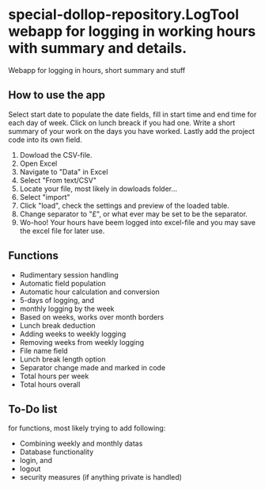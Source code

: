 # special-dollop-repository.LogTool webapp for logging in working hours with summary and details.
Webapp for logging in hours, short summary and stuff


## How to use the app

Select start date to populate the date fields, fill in start time and end time for each day of week. Click on lunch breack if you had one. Write a short summary of your work on the days you have worked. Lastly add the project code into its own field.


1. Dowload the CSV-file. 
2. Open Excel
3. Navigate to "Data" in Excel
4. Select "From text/CSV"
5. Locate your file, most likely in dowloads folder...
6. Select "import"
7. Click "load", check the settings and preview of the loaded table.
8. Change separator to "£", or what ever may be set to be the separator.
9. Wo-hoo! Your hours have beem logged into excel-file and you may save the excel file for later use.

## Functions

- Rudimentary session handling
- Automatic field population
- Automatic hour calculation and conversion
- 5-days of logging, and
- monthly logging by the week
- Based on weeks, works over month borders
- Lunch break deduction
- Adding weeks to weekly logging
- Removing weeks from weekly logging
- File name field
- Lunch break length option
- Separator change made and marked in code
- Total hours per week
- Total hours overall

## To-Do list

for functions, most likely trying to add following:
- Combining weekly and monthly datas
- Database functionality
- login, and
- logout
- security measures (if anything private is handled)

